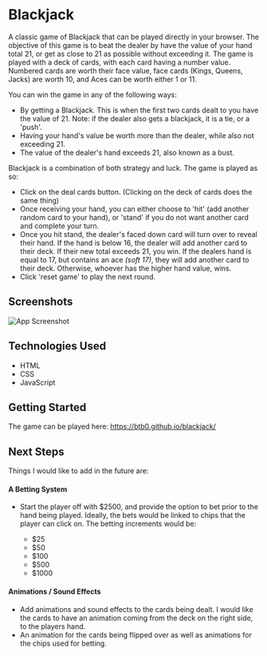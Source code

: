 
# Blackjack

A classic game of Blackjack that can be played directly in your browser. The objective of this game is to beat the dealer by have the value of your hand total 21, or get as close to 21 as possible without exceeding it. The game is played with a deck of cards, with each card having a number value. Numbered cards are worth their face value, face cards (Kings, Queens, Jacks) are worth 10, and Aces can be worth either 1 or 11.

You can win the game in any of the following ways:

- By getting a Blackjack. This is when the first two cards dealt to you have the value of 21. Note: if the dealer also gets a blackjack, it is a tie, or a 'push'.
- Having your hand's value be worth more than the dealer, while also not exceeding 21.
- The value of the dealer's hand exceeds 21, also known as a bust.


Blackjack is a combination of both strategy and luck. The game is played as so:

- Click on the deal cards button. (Clicking on the deck of cards does the same thing)
- Once receiving your hand, you can either choose to 'hit' (add another random card to your hand), or 'stand' if you do not want another card and complete your turn.
- Once you hit stand, the dealer's faced down card will turn over to reveal their hand. If the hand is below 16, the dealer will add another card to their deck. If their new total exceeds 21, you win. If the dealers hand is equal to 17, but contains an ace _(soft 17)_, they will add another card to their deck. Otherwise, whoever has the higher hand value, wins.
- Click 'reset game' to play the next round.

## Screenshots

![App Screenshot](https://via.placeholder.com/468x300?text=App+Screenshot+Here)


## Technologies Used

- HTML
- CSS
- JavaScript



## Getting Started

The game can be played here: https://btb0.github.io/blackjack/


## Next Steps

Things I would like to add in the future are:

#### A Betting System

- Start the player off with $2500, and provide the option to bet prior to the hand being played. Ideally, the bets would be linked to chips that the player can click on. The betting increments would be:

    - $25
    - $50
    - $100
    - $500
    - $1000


#### Animations / Sound Effects

- Add animations and sound effects to the cards being dealt. I would like the cards to have an animation coming from the deck on the right side, to the players hand.
- An animation for the cards being flipped over as well as animations for the chips used for betting.


